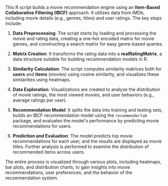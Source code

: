 This R script builds a movie recommendation engine using an **Item-Based Collaborative Filtering (IBCF)** approach. It utilizes data from IMDb, including movie details (e.g., genres, titles) and user ratings. The key steps include:

1. **Data Preprocessing**: The script starts by loading and processing the movie and rating data, creating a one-hot encoded matrix for movie genres, and constructing a search matrix for easy genre-based queries.
   
2. **Matrix Creation**: It transforms the rating data into a **realRatingMatrix**, a data structure suitable for building recommendation models in R.

3. **Similarity Calculation**: The script computes similarity matrices both for **users** and **items** (movies) using cosine similarity, and visualizes these similarities using heatmaps.

4. **Data Exploration**: Visualizations are created to analyze the distribution of movie ratings, the most viewed movies, and user behaviors (e.g., average ratings per user).

5. **Recommendation Model**: It splits the data into training and testing sets, builds an IBCF recommendation model using the `recommenderlab` package, and evaluates the model's performance by predicting movie recommendations for users.

6. **Prediction and Evaluation**: The model predicts top movie recommendations for each user, and the results are displayed as movie titles. Further analysis is performed to examine the distribution of recommended items across users.

The entire process is visualized through various plots, including heatmaps, bar plots, and distribution charts, to gain insights into movie recommendations, user preferences, and the behavior of the recommendation system.